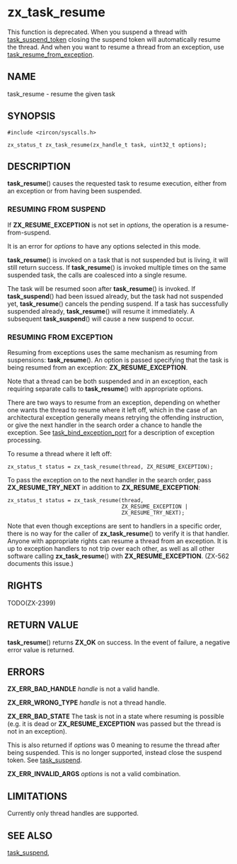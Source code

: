 # zx_task_resume

This function is deprecated. When you suspend a thread with
[task_suspend_token](task_suspend_token.md) closing the suspend token will
automatically resume the thread.
And when you want to resume a thread from an exception,
use [task_resume_from_exception](task_resume_from_exception.md).

## NAME

task_resume - resume the given task

## SYNOPSIS

```
#include <zircon/syscalls.h>

zx_status_t zx_task_resume(zx_handle_t task, uint32_t options);

```

## DESCRIPTION

**task_resume**() causes the requested task to resume execution, either from
an exception or from having been suspended.

### RESUMING FROM SUSPEND

If **ZX_RESUME_EXCEPTION** is not set in *options*, the operation is a
resume-from-suspend.

It is an error for *options* to have any options selected in this mode.

**task_resume**() is invoked on a task that is not suspended but is living,
it will still return success.  If **task_resume**() is invoked multiple times
on the same suspended task, the calls are coalesced into a single resume.

The task will be resumed soon after **task_resume**() is invoked.  If
**task_suspend**() had been issued already, but the task had not suspended
yet, **task_resume**() cancels the pending suspend.  If a task has successfully
suspended already, **task_resume**() will resume it immediately.  A subsequent
**task_suspend**() will cause a new suspend to occur.

### RESUMING FROM EXCEPTION

Resuming from exceptions uses the same mechanism as resuming from
suspensions: **task_resume**(). An option is passed specifying that
the task is being resumed from an exception: **ZX_RESUME_EXCEPTION**.

Note that a thread can be both suspended and in an exception, each
requiring separate calls to **task_resume**() with appropriate options.

There are two ways to resume from an exception, depending on whether
one wants the thread to resume where it left off, which in the case
of an architectural exception generally means retrying the offending
instruction, or give the next handler in the search order a chance
to handle the exception.
See [task_bind_exception_port](task_bind_exception_port.md)
for a description of exception processing.

To resume a thread where it left off:

```
zx_status_t status = zx_task_resume(thread, ZX_RESUME_EXCEPTION);
```

To pass the exception on to the next handler in the search order,
pass **ZX_RESUME_TRY_NEXT** in addition to
**ZX_RESUME_EXCEPTION**:

```
zx_status_t status = zx_task_resume(thread,
                                    ZX_RESUME_EXCEPTION |
                                    ZX_RESUME_TRY_NEXT);
```

Note that even though exceptions are sent to handlers in a specific
order, there is no way for the caller of **zx_task_resume**()
to verify it is that handler. Anyone with appropriate rights
can resume a thread from an exception. It is up to exception
handlers to not trip over each other, as well as all other
software calling **zx_task_resume**() with **ZX_RESUME_EXCEPTION**.
(ZX-562 documents this issue.)

## RIGHTS

TODO(ZX-2399)

## RETURN VALUE

**task_resume**() returns **ZX_OK** on success.
In the event of failure, a negative error value is returned.

## ERRORS

**ZX_ERR_BAD_HANDLE** *handle* is not a valid handle.

**ZX_ERR_WRONG_TYPE** *handle* is not a thread handle.

**ZX_ERR_BAD_STATE**  The task is not in a state where resuming is possible (e.g.
it is dead or **ZX_RESUME_EXCEPTION** was passed but the thread is not in an
exception).

This is also returned if *options* was 0 meaning to resume the
thread after being suspended. This is no longer supported, instead close
the suspend token. See [task_suspend](task_suspend.md).

**ZX_ERR_INVALID_ARGS** *options* is not a valid combination.

## LIMITATIONS

Currently only thread handles are supported.

## SEE ALSO

[task_suspend](task_suspend.md),
